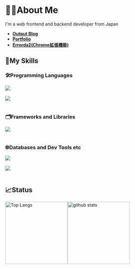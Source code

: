 # 🙋‍♂️About Me
I'm a web frontend and backend developer from Japan

- [**Output Blog**](https://errorda2.vercel.app/)
- [**Portfolio**](https://github.com/nachi739/Errorda2)
- [**Errorda2(Chrome拡張機能)**](https://chromewebstore.google.com/detail/errorda2/kiokhdhbecikhmpdancgmchlpjjbbkjg?hl=ja&utm_source=ext_sidebar)

## 🌱My Skills
### 🛠️Programming Languages
<img src="https://skillicons.dev/icons?i=typescript,js,java,php,bash" /> <br /><br />
<img src="https://skillicons.dev/icons?i=css,html" /> <br /><br />
### 🗂️Frameworks and Libraries
<img src="https://skillicons.dev/icons?i=react,nodejs,next,tailwind,bootstrap" /> <br /><br />
### 🌐Databases and Dev Tools etc
<img src="https://skillicons.dev/icons?i=postgresql,mysql,aws,linux,vscode" /> <br /><br />
<img src="https://skillicons.dev/icons?i=docker,git,github,npm,yarn" /> <br /><br />

## 📈Status
<div style="display: flex; justify-content: space-between; align-items: center;">
  <img alt="Top Langs" style="flex: 1; height: 200px;" src="https://github-readme-stats.vercel.app/api/top-langs/?username=nachi739&langs_count=6&layout=compact&count_private=true&show_icons=true&theme=dount" />         
  <img alt="github stats" style="flex: 2; height: 200px;" src="https://github-readme-stats.vercel.app/api?username=nachi739&count_private=true&show_icons=true&show_icons=true&theme=compact" />
</div>
